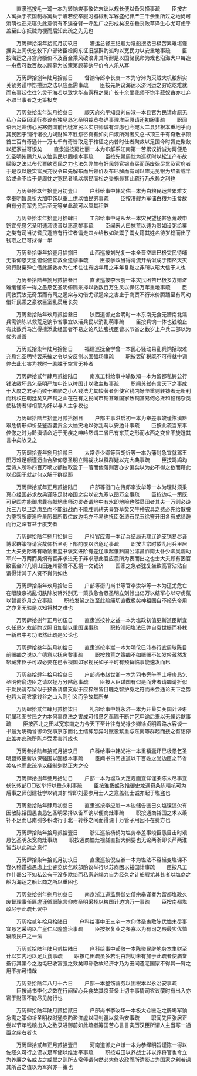 <!-- { "loadSidebar": true } -->
　　直隶巡按毛一鹭一本为转饷竣事敬佐末议以规长便以备采择事疏 
　　臣按古人寓兵于农国制亦寓兵于漕若使卒服习器械利军容盛纪律严三千余里所过之地尚可消萌也迩来寝失此意倘有不逞奋臂一呼胜广之形成矣况东垂丧败草泽生心尤可虑乎盖至山东妖贼为梗而后知此疏之先见也 

　　万历肆拾柒年拾贰月初玖日 
　　漕运总督王纪题为淮船搜括巳极苦累难堪谨据实上闻伏乞敕下户部诸臣检阅东征旧牒斟酌泒均以宽民力以安重地事疏 
　　臣按海运之舟宫府额价不及百金乘风破浪非其所耐是以国储民命为戏也沿海大户每造一舟费可数百故以顾募为长策第顾募欲平价令人乐从耳 

　　万历肆拾捌年陆月拾贰日 
　　督饷侍郎李长庚一本为守渖为灭贼大机粮斛实关紧务谨申饬攒运之法以应亟需事疏 
　　臣按先朝议海运以济河运之穷屹屹难就而东事起往往乞灵于海若以致觉华岛露积之粟广长十余里我师不饱半菽奴酋亦吐弃不取当事者之无策极矣 

　　万历叄拾柒年柒月拾叄日 
　　顺天府宛平知县刘曰淑一本县官为民请命原无私心台臣因请行参谅有独见恳乞圣明裁览参详事理准臣原请还初服事疏 
　　职闻语云足寒伤心民寒伤国前代徙富民以实京师诚有深虑也今宛大二县非根本重地乎而其民困于铺行诸役力竭财殚不胜怨咨真有如刘曰淑所列者又总书顶三千有奇散书顶首三百有奇通计一万七千有奇皆取足于榷征之内昔时仕者聚敛以足国今时胥史聚敛以肥家益可恨矣 
　　直隶巡按房壮丽一本为布觧系江南第一苦累议折诚为两便恳乞圣明俯赐允从以恤劳民以固根本事疏 
　　臣按先朝周忱为巡抚时以松江产布故赋役之法以布代粟欲宽民之力也法久弊生有奸民领官银市买而荡废殆尽累及官府者于是议以殷实富民充役令曰先解布而后领价及布巳解而有司以库无见银为辞者或半给或全不给于是周忱之宽民者秪以病民而松之受祸最甚此疏行乃永赖之利也 

　　万历叄拾玖年拾壹月初壹日 
　　户科给事中韩光佑一本为白粮民运苦累难支幸奉明旨恳祈大加申饬以重上供以恤民穷事疏 
　　臣按漕艘为军储白粮为玉食故自有分而军先民后至无等矣此疏可以厘其积弊 

　　万历叄拾柒年拾壹月拾肆日 
　　工部给事中马从龙一本灾民望拯甚急荒政申饬宜先恳乞圣明速沛德音以惠遗黎事疏 
　　臣闻宋人曰捄荒以速为贵如设粥给粟之类有司当访耆民逢掖有行谊者徧走四乡给散如法鬻子鬻女籍其姓名待岁稔而出子钱取之巳可捄得一半 

　　万历叄拾柒年拾壹月拾捌日 
　　山西巡按刘光复一本全晋空匮巳极灾民待哺无策仰恳天恩俯假便宜救全遗黎事疏 
　　臣按学政当得清流开纳似成于贿然天灾流行财粟殚亡借此拯救亦为仁术往往有凶年用之丰年复黜之非所以昭大信于人也 

　　万历叄拾陆年捌月贰拾叄日 
　　直隶巡按李云鹗一本灾民困苦巳极多方赈济难缓谨陈一得之愚恳乞圣明俯赐采择以救数百万生灵以保亿万年重地事疏 
　　臣闻救荒故无奇策而有司之遏籴与劝借尤谬遏籴之害止于商贾不行米价腾踊至有司劝借奸民乘之豪欲巨室乱昃用长矣 

　　万历叄拾陆年玖月贰拾叄日 
　　陕西道御史金明时一本东南无食无漕南北濡兵需饷陈以救荒足饷节省事宜以活兵民以消乱萌事疏 
　　臣按兵饷一体也钱粮止有此数兵马岂得擅添此经国者不易之论凡边腹抚臣皆以节省之数岁上户兵二部以为优劣甚善 

　　万历贰拾柒年陆月拾捌日 
　　福建巡抚金学曾一本民心骚动易乱兵饷括取难充恳乞圣明特罢采搉之令以安反侧以固强场事疏 
　　职按罢矿税既不可得就中调停去此七害为捄时一助胜于空言无补者 

　　万历肆拾贰年肆月贰拾陆日 
　　南京工科给事中喻致知一本为留都私铸公行钱法敝坏恳乞圣明严加申饬以禆国计以收主权事疏 
　　职闻苏轼有言天下之事成于大度之君子而败于寒陋之小人钱法尤其较著者但使官钱内好坚重则转铸者无所利而利权在朝廷矣又产铜之山在在有之民间市铜甚难国家致铜甚易何必搀和铅锡杂类使私铸者得相蒙为奸以与人主争权也 

　　万历肆拾陆年拾壹月贰拾捌日 
　　户部主事洪启初一本为奉差事竣谨陈滇黔艰危情形仰祈圣鉴亟罢贡金大恤灾地以弥乱萌以安边计事疏 
　　臣按此疏当东事倥偬之时为黔滇请命近于无疾之呻吟然谓二省巳有东荒之形而水西之变曾不旋踵其言中矣故录之 

　　万历肆拾壹年捌月拾贰日 
　　太常寺少卿等官胡忻等一本为藩封急宜就驾王田万难足额谨沥血合辞仰恳圣明立赐裁决以释群疑以完大典事疏 
　　臣按鸣鸠均爱诗人所称四百万顷之额独取盈于一藩而他藩则否亦少偏矣以为必不得之数而藉此以迟回于就封何以解于群疑耶 

　　万历肆拾贰年正月贰拾陆日 
　　户部等衙门左侍郎李汝华等一本为理财须秉真心经国必求故典谨陈足财裕国之实以安九塞以图万全事疏 
　　臣按边屯一策既可足国亦能御虏曩有献地水师边畧者谓地中有水即地险也然垦田者其夫一万则必设兵三万以卫之虏至而不能战战而不能胜则耕夫膏野草矣又牛种农具之费必先给散脱为堕农所废追呼虽厉曷所取偿故边屯亦不易也抚臣张涛石昆玉徐鉴开田各有成绩踵而行之深有益于度支者 

　　万历肆拾陆年捌月拾肆日 
　　户科官应震一本辽兵结局无期辽饷支销易尽谨博采群策特请宸裁仰祈圣明下部酌覆以济危辽事疏 
　　职按世宗时倭乱用兵里居士大夫史际等有助饷者玺书褒奖进阶有差辽事起惟黔国公沭昌祚南太仆少卿吴烱助军兴一万两而吴烱有官非求进无子非求恩此官应震所为表而出之也士大夫顾有因官致富金??几铜山田连州郡曾不忍捐一文钱济 
　　国家之急者犹复坐致高官沾沾自谓得计其于人贤不肖何如也 

　　万历肆拾柒年玖月拾陆日 
　　户部等衙门尚书等官李汝华等一本为辽尤危亡在眼陵京祸乱切肤除发帑外别无一策救急合恳圣明立刻倾出亿万以结军心以夺虏氛以暂啚岁月之安事疏 
　　职按发帑之议至此疏痛切直截极矣神祖固自不报先帝用之亦复无验是以知将材之难也 

　　万历肆拾捌年正月初伍日 
　　直隶巡按孙之益一本为塩政初值更新道臣断宜久任恳乞敕部酌议照旧加御以重国课事疏 
　　职按淮阳塩法巳弊自袁世振而补捄一新虽中考功法然此疏是公论也 

　　万历肆拾叄年柒月初拾日 
　　直隶巡按李嵩一本为明伦巳沛奉行宜周敬陈目前赈蠲之说以广德意以抚灾黎事疏 
　　职按救荒之策蠲不如赈赈不如发帑藏然发帑藏非臣子可取必要在邑令视国如家视民如子平时有预备临事能速发而巳 

　　万历叄拾肆年拾月拾叄日 
　　户部尚书赵世卿一本为羽书旁午军士呼庚恳乞圣明俯俞边臣之请以拯万分阽危事疏 
　　臣按人臣谋国有似是而非者请蠲请折似于爱民请存留似于预备请借支似于应猝然皆目睫之智护身之符而未尝通论天下之势也若大司农掌钱谷之山入则引义而争故其所矣 

　　万历肆拾贰年肆月贰拾柒日 
　　礼部给事中姚永济一本为开垦实关国计诬诳明属私图贫民之力本何辜良法之害成可惜恳乞亟赐干断并乞申谕后来以无悞远猷事疏 
　　臣按西北之田以宽东南之力今天下至计往有光禄少卿徐贞明着路水客谈一书最为明确曾御命受事京东而北土缙绅恐异时赋役繁重与东南等群起而挠之有诏停止盖亦此疏所陈卢受辈害其成也 

　　万历叄拾陆年拾贰月拾玖日 
　　户科给事中韩光裕一本重镇蠹坏巳极恳乞圣明亟敕更新以保强围以固根本事疏 
　　臣闻书曰罔违道以干百姓之誉边臣之节省美名也而此疏凖以经制划然正大之论 

　　万历肆拾捌年叄月拾陆日 
　　户部一本为塩政大定规画宜详谨条陈未尽事宜伏乞敕部□□议举行以垂永利事疏 
　　臣按淮扬鹾政惟御史龙遇奇条陈精核可为后事之师创建社学以销其犷悍即刘晏参用士人之意盖张士诚亦起于塩盗也 

　　万历叄拾陆年肆月初叄日 
　　直隶巡按李应魁一本边储告匮巳久塩课逋欠有因敬陈裕国愚衷恳乞圣明采择以备军饷以便商灶事疏 
　　职按通商裕国之术以羡补不足而巳南引多积改行于北一转移之间而得课十万管子用因不在费方也 

　　万历肆拾陆年拾月贰拾壹日 
　　浙江巡按杨鹤为塩务奉差事竣臣愚目击时艰恳乞圣明永宽商灶事疏 
　　职按通商恤灶视鹾直指大纲要也无论两浙即长芦两淮皆当以此疏之意行 

　　万历肆拾柒年拾贰月初玖日 
　　直隶巡按倪应眷一本为塩法不容轻变塩课不容久稽谨摅愚虑上尘睿览伏乞敕部酌议举行以苏商困以裕国计事疏 
　　臣按凡工作什器公不如私公有干没多欺绐而私家必竭力自为经久之计船艘尤其甚者以塩商之船为海运之船此商之所以重困也 

　　万历叄拾捌年捌月初叄日 
　　南京浙江道监察御史傅宗皋谨奏为留都塩政久废督理事任匪虗谨循职陈言仰俟圣明采择以禆国计边饷万一事疏 
　　臣按南都塩政尽于此疏七议中 

　　万历拾贰年拾月拾陆日 
　　户科给事中王三宅一本仰体圣衷敷陈优恤未尽事宜恳乞采纳以广皇仁以隆盛治事疏 
　　臣按据复业之多寡以为有司之殿最实优恤寝陵民户之一法 

　　万历贰拾陆年陆月贰拾陆日 
　　户科给事中郝敬一本陈聚民辟地务本生财至计以实内地以足兵食事疏 
　　职按屯田疏虽多若明白剀切未有加于此疏者使庙堂蚤行其策今之边屯巳收富强之效矣即郝敬故经济才乃为田间遗老国家不得其一臂之用不亦可惜哉 

　　万历叄拾陆年八月十六日 
　　户部一本整饬营务以固根本以永治安事疏 
　　臣按尚书李化龙数在行间留心兵食故其京营条上切中事情司农议覆时有出入亦窘于财匮不能尽见施行也 

　　万历肆拾陆年陆月贰拾贰日 
　　户部尚书李汝华一本极太仓匮乏之繇竭军饷急需之策仰祈圣明权时通变酌盈济虗以固封疆以奠治安事疏 
　　职闻先臣张居正尝以节年钱粮出入之数录进御前如此疏者筹国苦心言言实历汉臣所谓人主当写一通置之座右者也 

　　万历肆拾贰年正月贰拾壹日 
　　河南道御史卢谦一本为恭绎明旨谨陈一得以佐经久可行之谟以足军储以维治平事疏 
　　职按屯田以养战士非以养将官也今立为养廉之名或占之或鬻之则所支常俸谓何然必大修农政而所清影占为国家之利若课其所占之值以为军兴亦一策也 


